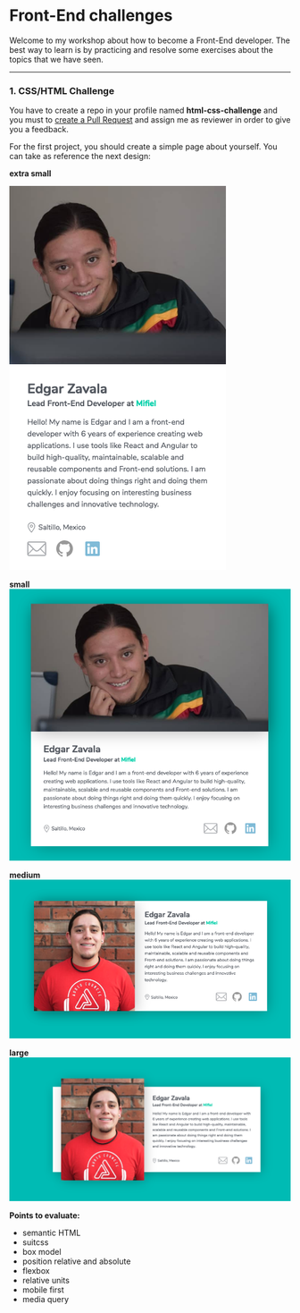 # Front-End challenges

Welcome to my workshop about how to become a Front-End developer. The best way to learn is by practicing and resolve some exercises about the topics that we have seen.

___

### 1. CSS/HTML Challenge

You have to create a repo in your profile named **html-css-challenge** and you must to [create a Pull Request](https://help.github.com/articles/creating-a-pull-request/) and assign me as reviewer in order to give you a feedback.

For the first project, you should create a simple page about yourself. You can take as reference the next design:

**extra small**

![extra small](resources/xsmall.png?raw=true "extra small")

**small**
![small](resources/small.png?raw=true "small")

**medium**
![small](resources/medium.png?raw=true "medium")

**large**
![small](resources/large.png?raw=true "large")

**Points to evaluate:**

- semantic HTML
- suitcss
- box model
- position relative and absolute
- flexbox
- relative units
- mobile first
- media query
   
